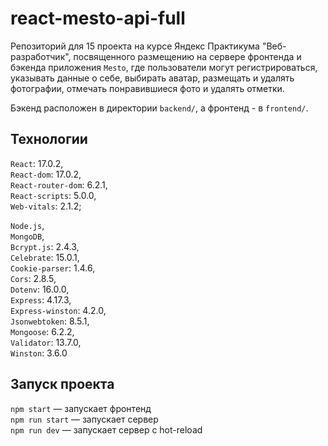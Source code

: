 # react-mesto-api-full

Репозиторий для 15 проекта на курсе Яндекс Практикума "Веб-разработчик", посвященного размещению на сервере фронтенда и бэкенда приложения `Mesto`,
где пользователи могут регистрироваться, указывать данные о себе, выбирать аватар, 
размещать и удалять фотографии, отмечать понравившиеся фото и удалять отметки.

Бэкенд расположен в директории `backend/`, а фронтенд - в `frontend/`.

## Технологии

`React`: 17.0.2,   
`React-dom`: 17.0.2,   
`React-router-dom`: 6.2.1,   
`React-scripts`: 5.0.0,   
`Web-vitals`: 2.1.2;   

`Node.js`,   
`MongoDB`,   
`Bcrypt.js`: 2.4.3,   
`Celebrate`: 15.0.1,   
`Cookie-parser`: 1.4.6,   
`Cors`: 2.8.5,   
`Dotenv`: 16.0.0,   
`Express`: 4.17.3,   
`Express-winston`: 4.2.0,   
`Jsonwebtoken`: 8.5.1,   
`Mongoose`: 6.2.2,   
`Validator`: 13.7.0,   
`Winston`: 3.6.0   
  
## Запуск проекта

`npm start` — запускает фронтенд   
`npm run start` — запускает сервер   
`npm run dev` — запускает сервер с hot-reload